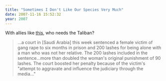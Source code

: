 ```yaml
---
title: "Sometimes I Don't Like Our Species Very Much"
date: 2007-11-16 15:52:32
year: 2007
---
```

With allies like <a href="http://www.cbc.ca/world/story/2007/11/16/saudi-lashing.html">this</a>, who needs the Taliban?
<blockquote>…a court in [Saudi Arabia] this week sentenced a female victim of gang rape to six months in prison and 200 lashes for being alone with a man who was not her relative.  The 200 lashes included in the sentence…more than doubled the woman's original punishment of 90 lashes. The court boosted her penalty because of the victim's "attempt to aggravate and influence the judiciary through the media…"</blockquote>
